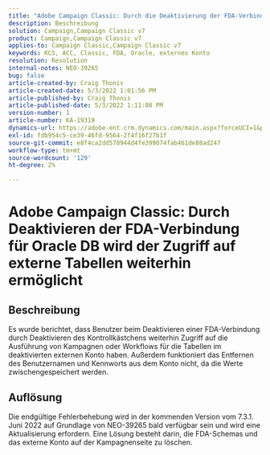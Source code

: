```yaml
---
title: "Adobe Campaign Classic: Durch die Deaktivierung der FDA-Verbindung für Oracle DB wird der Zugriff auf externe Tabellen weiterhin ermöglicht."
description: Beschreibung
solution: Campaign,Campaign Classic v7
product: Campaign,Campaign Classic v7
applies-to: Campaign Classic,Campaign Classic v7
keywords: KCS, ACC, Classic, FDA, Oracle, externes Konto
resolution: Resolution
internal-notes: NEO-39265
bug: false
article-created-by: Craig Thonis
article-created-date: 5/3/2022 1:01:56 PM
article-published-by: Craig Thonis
article-published-date: 5/3/2022 1:11:08 PM
version-number: 1
article-number: KA-19319
dynamics-url: https://adobe-ent.crm.dynamics.com/main.aspx?forceUCI=1&pagetype=entityrecord&etn=knowledgearticle&id=a9031e2f-e1ca-ec11-a7b5-6045bd00d995
exl-id: fdb954c5-ce39-46fd-9564-2f4f16f27b1f
source-git-commit: e8f4ca2dd578944d4fe399074fab461de88ad247
workflow-type: tm+mt
source-wordcount: '129'
ht-degree: 2%

---
```


# Adobe Campaign Classic: Durch Deaktivieren der FDA-Verbindung für Oracle DB wird der Zugriff auf externe Tabellen weiterhin ermöglicht

## Beschreibung


Es wurde berichtet, dass Benutzer beim Deaktivieren einer FDA-Verbindung durch Deaktivieren des Kontrollkästchens weiterhin Zugriff auf die Ausführung von Kampagnen oder Workflows für die Tabellen im deaktivierten externen Konto haben. Außerdem funktioniert das Entfernen des Benutzernamen und Kennworts aus dem Konto nicht, da die Werte zwischengespeichert werden.






## Auflösung


Die endgültige Fehlerbehebung wird in der kommenden Version vom 7.3.1. Juni 2022 auf Grundlage von NEO-39265 bald verfügbar sein und wird eine Aktualisierung erfordern. Eine Lösung besteht darin, die FDA-Schemas und das externe Konto auf der Kampagnenseite zu löschen.
